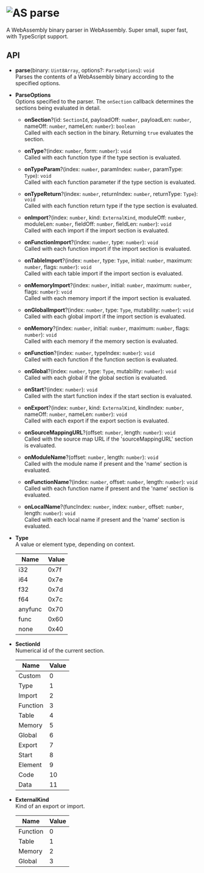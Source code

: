 # ![AS](https://avatars1.githubusercontent.com/u/28916798?s=48) parse

A WebAssembly binary parser in WebAssembly. Super small, super fast, with TypeScript support.

API
---

* **parse**(binary: `Uint8Array`, options?: `ParseOptions`): `void`<br />
  Parses the contents of a WebAssembly binary according to the specified options.

* **ParseOptions**<br />
  Options specified to the parser. The `onSection` callback determines the sections being evaluated in detail.

  * **onSection**?(id: `SectionId`, payloadOff: `number`, payloadLen: `number`, nameOff: `number`, nameLen: `number`): `boolean`<br />
    Called with each section in the binary. Returning `true` evaluates the section.

  * **onType**?(index: `number`, form: `number`): `void`<br />
    Called with each function type if the type section is evaluated.

  * **onTypeParam**?(index: `number`, paramIndex: `number`, paramType: `Type`): `void`<br />
    Called with each function parameter if the type section is evaluated.

  * **onTypeReturn**?(index: `number`, returnIndex: `number`, returnType: `Type`): `void`<br />
    Called with each function return type if the type section is evaluated.

  * **onImport**?(index: `number`, kind: `ExternalKind`, moduleOff: `number`, moduleLen: `number`, fieldOff: `number`, fieldLen: `number`): `void`<br />
    Called with each import if the import section is evaluated.

  * **onFunctionImport**?(index: `number`, type: `number`): `void`<br />
    Called with each function import if the import section is evaluated.

  * **onTableImport**?(index: `number`, type: `Type`, initial: `number`, maximum: `number`, flags: `number`): `void`<br />
    Called with each table import if the import section is evaluated.

  * **onMemoryImport**?(index: `number`, initial: `number`, maximum: `number`, flags: `number`): `void`<br />
    Called with each memory import if the import section is evaluated.

  * **onGlobalImport**?(index: `number`, type: `Type`, mutability: `number`): `void`<br />
    Called with each global import if the import section is evaluated.

  * **onMemory**?(index: `number`, initial: `number`, maximum: `number`, flags: `number`): `void`<br />
    Called with each memory if the memory section is evaluated.

  * **onFunction**?(index: `number`, typeIndex: `number`): `void`<br />
    Called with each function if the function section is evaluated.

  * **onGlobal**?(index: `number`, type: `Type`, mutability: `number`): `void`<br />
    Called with each global if the global section is evaluated.

  * **onStart**?(index: `number`): `void`<br />
    Called with the start function index if the start section is evaluated.

  * **onExport**?(index: `number`, kind: `ExternalKind`, kindIndex: `number`, nameOff: `number`, nameLen: `number`): `void`<br />
    Called with each export if the export section is evaluated.

  * **onSourceMappingURL**?(offset: `number`, length: `number`): `void`<br />
    Called with the source map URL if the 'sourceMappingURL' section is evaluated.

  * **onModuleName**?(offset: `number`, length: `number`): `void`<br />
    Called with the module name if present and the 'name' section is evaluated.

  * **onFunctionName**?(index: `number`, offset: `number`, length: `number`): `void`<br />
    Called with each function name if present and the 'name' section is evaluated.

  * **onLocalName**?(funcIndex: `number`, index: `number`, offset: `number`, length: `number`): `void`<br />
    Called with each local name if present and the 'name' section is evaluated.

* **Type**<br />
  A value or element type, depending on context.

  | Name    | Value
  |---------|-------
  | i32     | 0x7f
  | i64     | 0x7e
  | f32     | 0x7d
  | f64     | 0x7c
  | anyfunc | 0x70
  | func    | 0x60
  | none    | 0x40

* **SectionId**<br />
  Numerical id of the current section.

  | Name     | Value
  |----------|-------
  | Custom   | 0
  | Type     | 1
  | Import   | 2
  | Function | 3
  | Table    | 4
  | Memory   | 5
  | Global   | 6
  | Export   | 7
  | Start    | 8
  | Element  | 9
  | Code     | 10
  | Data     | 11

* **ExternalKind**<br />
  Kind of an export or import.

  | Name     | Value
  |----------|-------
  | Function | 0
  | Table    | 1
  | Memory   | 2
  | Global   | 3
